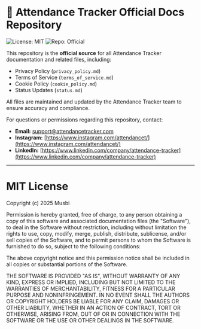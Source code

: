 # 📝 Attendance Tracker Official Docs Repository

![License: MIT](https://img.shields.io/badge/License-MIT-yellow.svg)
![Repo: Official](https://img.shields.io/badge/Repo-Official-blue)

This repository is the **official source** for all Attendance Tracker documentation and related files, including:

- Privacy Policy (`privacy_policy.md`)  
- Terms of Service (`terms_of_service.md`)  
- Cookie Policy (`cookie_policy.md`)  
- Status Updates (`status.md`)  

All files are maintained and updated by the Attendance Tracker team to ensure accuracy and compliance.  

For questions or permissions regarding this repository, contact:  
- **Email:** support@attendancetracker.com  
- **Instagram:** [https://www.instagram.com/attendancet/](https://www.instagram.com/attendancet/)  
- **LinkedIn:** [https://www.linkedin.com/company/attendance-tracker](https://www.linkedin.com/company/attendance-tracker)  

---

# MIT License

Copyright (c) 2025 Musbi

Permission is hereby granted, free of charge, to any person obtaining a copy
of this software and associated documentation files (the "Software"), to deal
in the Software without restriction, including without limitation the rights
to use, copy, modify, merge, publish, distribute, sublicense, and/or sell
copies of the Software, and to permit persons to whom the Software is
furnished to do so, subject to the following conditions:

The above copyright notice and this permission notice shall be included in all
copies or substantial portions of the Software.

THE SOFTWARE IS PROVIDED "AS IS", WITHOUT WARRANTY OF ANY KIND, EXPRESS OR
IMPLIED, INCLUDING BUT NOT LIMITED TO THE WARRANTIES OF MERCHANTABILITY,
FITNESS FOR A PARTICULAR PURPOSE AND NONINFRINGEMENT. IN NO EVENT SHALL THE
AUTHORS OR COPYRIGHT HOLDERS BE LIABLE FOR ANY CLAIM, DAMAGES OR OTHER
LIABILITY, WHETHER IN AN ACTION OF CONTRACT, TORT OR OTHERWISE, ARISING FROM,
OUT OF OR IN CONNECTION WITH THE SOFTWARE OR THE USE OR OTHER DEALINGS IN THE
SOFTWARE.
